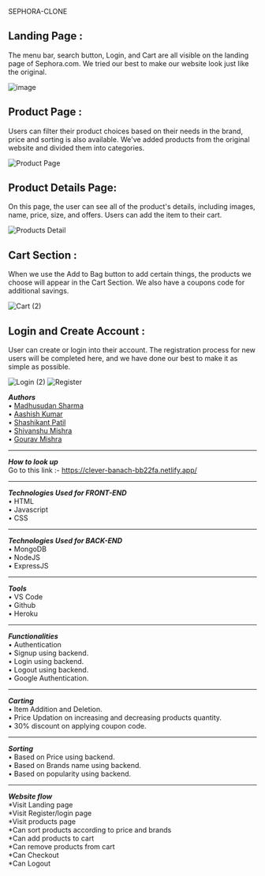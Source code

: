 SEPHORA-CLONE





## Landing Page :
The menu bar, search button, Login, and Cart are all visible on the landing page of Sephora.com. We tried our best to make our website look just like the original.

![image](https://user-images.githubusercontent.com/60216125/155872036-fe58a60f-166e-45b5-a1da-f9695b234a6c.png)


## Product Page :
Users can filter their product choices based on their needs in the brand, price and sorting is also available. We've added products from the original website and divided them into categories.

![Product Page](https://user-images.githubusercontent.com/93570605/158976169-02db3ac8-5a2e-4ec8-a989-f616e0b462a2.png)

## Product Details Page:
On this page, the user can see all of the product's details, including images, name, price, size, and offers.
Users can add the item to their cart.

![Products Detail](https://user-images.githubusercontent.com/93570605/158976587-f37f4bd7-a374-405a-bfce-670142ca38d9.png)

## Cart Section :
When we use the Add to Bag button to add certain things, the products we choose will appear in the Cart Section.
We also have a coupons code for additional savings.

![Cart (2)](https://user-images.githubusercontent.com/93570605/158977151-bf2fe0aa-f16b-4d25-b6fa-e99281402940.png)

## Login and Create Account :
User can create or login into their account.
The registration process for new users will be completed here, and we have done our best to make it as simple as possible.

![Login (2)](https://user-images.githubusercontent.com/93570605/158977975-57714876-378b-4f11-9156-60682b4e7e93.png)           ![Register](https://user-images.githubusercontent.com/93570605/158978337-b6399c36-eaef-4ef3-ad8e-d5550197c531.png)



<b><i>Authors</i></b></br>
  •	[Madhusudan Sharma](https://github.com/msharmasharma)</br>
  •	[Aashish Kumar](https://github.com/AASHISHKUMAR321)</br>
  •	[Shashikant Patil](https://github.com/shashi530)</br>
  •	[Shivanshu Mishra](https://github.com/Shaivaan)</br>
  •	[Gourav Mishra](https://github.com/Gourav1221)</br><hr/>

<b><i>How to look up</i></b></br>
  Go to this link :-
  https://clever-banach-bb22fa.netlify.app/
  <hr>


<b><i>Technologies Used for FRONT-END</i></b></br>
  •	HTML</br>
  •	Javascript</br>
  •	CSS</br>
  <hr>
  
<b><i>Technologies Used for BACK-END</i></b></br>
  •	MongoDB</br>
  •	NodeJS</br>
  •	ExpressJS</br>
  <hr>
  
  
<b><i>Tools</i></b></br>
  • VS Code</br>
  • Github</br>
  • Heroku</br><hr>
  

<b><i>Functionalities</i></b></br>
  • Authentication</br>
  •	Signup using backend.</br>
  •	Login using backend.</br>
  •	Logout using backend.</br>
  •	Google Authentication.</br><hr>
  
<b><i>Carting</i></b></br>
  •	Item Addition and Deletion.</br>
  •	Price Updation on increasing and decreasing products quantity.</br>
  •	30% discount on applying coupon code.</br><hr>
  
<b><i>Sorting</i></b></br>
  •	Based on Price using backend.</br>
  •	Based on Brands name using backend.</br>
  •	Based on popularity using backend.</br><hr>
  
<b><i>Website flow</i></b></br>
  *Visit Landing page</br> 
  *Visit Register/login page</br>
  *Visit products page </br>
  *Can sort products according to price and brands</br>
  *Can add products to cart</br>
  *Can remove products from cart </br>
  *Can Checkout</br>
  *Can Logout</br>


